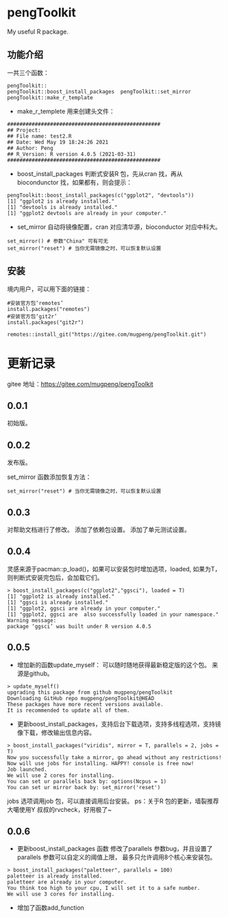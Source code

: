 # pengToolkit
 My useful R package.

## 功能介绍
一共三个函数：

```
pengToolkit::
pengToolkit::boost_install_packages  pengToolkit::set_mirror
pengToolkit::make_r_template  
```

- make_r_templete 
用来创建头文件：
```
##################################################
## Project:
## File name: test2.R
## Date: Wed May 19 18:24:26 2021
## Author: Peng
## R_Version: R version 4.0.5 (2021-03-31)
##################################################
```
- boost_install_packages
判断式安装R 包，先从cran 找，再从biocondunctor 找，如果都有，则会提示：
```
pengToolkit::boost_install_packages(c("ggplot2", "devtools"))
[1] "ggplot2 is already installed."
[1] "devtools is already installed."
[1] "ggplot2 devtools are already in your computer."
```

- set_mirror
自动将镜像配置，cran 对应清华源，bioconductor 对应中科大。
```
set_mirror() # 参数"China" 可有可无
set_mirror("reset") # 当你无需镜像之时，可以恢复默认设置
```

## 安装
境内用户，可以用下面的链接：
```
#安装官方包‘remotes’
install.packages("remotes")
#安装官方包‘git2r’
install.packages("git2r")

remotes::install_git("https://gitee.com/mugpeng/pengToolkit.git")
```

# 更新记录
gitee 地址：https://gitee.com/mugpeng/pengToolkit

## 0.0.1
初始版。

## 0.0.2
发布版。

set_mirror 函数添加恢复方法：
```
set_mirror("reset") # 当你无需镜像之时，可以恢复默认设置
```
## 0.0.3
对帮助文档进行了修改。
添加了依赖包设置。
添加了单元测试设置。

## 0.0.4
灵感来源于pacman::p_load()，如果可以安装包时增加选项，loaded, 如果为T，则判断式安装完包后，会加载它们。
```
> boost_install_packages(c("ggplot2","ggsci"), loaded = T)
[1] "ggplot2 is already installed."
[1] "ggsci is already installed."
[1] "ggplot2, ggsci are already in your computer."
[1] "ggplot2, ggsci are  also successfully loaded in your namespace."
Warning message:
package ‘ggsci’ was built under R version 4.0.5 
```

## 0.0.5
- 增加新的函数update_myself：
可以随时随地获得最新稳定版的这个包。
来源是github。

```
> update_myself()
upgrading this package from github mugpeng/pengToolkit
Downloading GitHub repo mugpeng/pengToolkit@HEAD
These packages have more recent versions available.
It is recommended to update all of them.
```

- 更新boost_install_packages，支持后台下载选项，支持多线程选项，支持镜像下载，修改输出信息内容。

```
> boost_install_packages("viridis", mirror = T, parallels = 2, jobs = T)
Now you successfully take a mirror, go ahead without any restrictions!
Now will use jobs for installing. HAPPY! console is free now!
Job launched.                                                                      
We will use 2 cores for installing.
You can set ur parallels back by: options(Ncpus = 1)
You can set ur mirror back by: set_mirror('reset')
```

jobs 选项调用job 包，可以直接调用后台安装。
ps：关于R 包的更新，墙裂推荐大噶使用Y 叔叔的rvcheck，好用极了~

## 0.0.6 
- 更新boost_install_packages 函数
修改了parallels 参数bug，并且设置了parallels 参数可以自定义的阈值上限，
最多只允许调用8个核心来安装包。

```
> boost_install_packages("paletteer", parallels = 100)
paletteer is already installed.
paletteer are already in your computer.
You think too high to your cpu, I will set it to a safe number.
We will use 3 cores for installing.
```

- 增加了函数add_function

